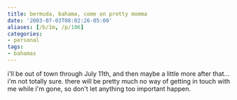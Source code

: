 ```yaml
---
title: bermuda, bahama, come on pretty momma
date: '2003-07-03T08:02:26-05:00'
aliases: [/b/1m, /p/106]
categories:
- personal
tags:
- bahamas
---
```

i'll be out of town through July 11th, and then maybe a little more after that... i'm not totally sure.  there will be
pretty much no way of getting in touch with me while i'm gone, so don't let anything too important happen.
